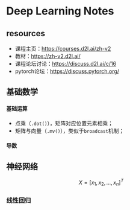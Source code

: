# Deep Learning Notes



## resources

- 课程主页：https://courses.d2l.ai/zh-v2
- 教材：https://zh-v2.d2l.ai/
- 课程论坛讨论：https://discuss.d2l.ai/c/16
- pytorch论坛：https://discuss.pytorch.org/



## 基础数学

#### 基础运算

- 点乘（`.dot()`），矩阵对应位置元素相乘；
- 矩阵与向量（`.mv()`），类似于`broadcast`机制；

#### 导数





## 神经网络


$$
X=[x_1, x_2, ..., x_n]^T
$$


### 线性回归

